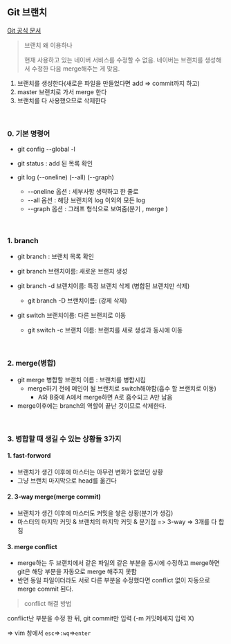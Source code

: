 ## Git 브랜치

[Git 공식 문서](https://git-scm.com/book/en/v2)

> 브랜치 왜 이용하나
>
> 현재 사용하고 있는 네이버 서비스를 수정할 수 없음. 네이버는 브랜치를 생성해서 수정한 다음 merge해주는 게 맞음.

1. 브랜치를 생성한다(새로운 파일을 만들었다면 add => commit까지 하고)
2. master 브랜치로 가서 merge 한다
3. 브랜치를 다 사용했으므로 삭제한다

<br>

### 0. 기본 명령어

- git config --global -l

- git status : add 된 목록 확인

- git log (--oneline) (--all) (--graph)
  - --oneline 옵션 : 세부사항 생략하고 한 줄로
  - --all 옵션 : 해당 브랜치의 log 이외의 모든 log
  - --graph 옵션 : 그래프 형식으로 보여줌(분기 , merge )

<br>

### 1. branch

- git branch : 브랜치 목록 확인

- git branch 브랜치이름: 새로운 브랜치 생성
- git branch -d 브랜치이름: 특정 브랜치 삭제 (병합된 브랜치만 삭제)
  - git branch -D 브랜치이름: (강제 삭제)
- git switch 브랜치이름: 다른 브랜치로 이동
  - git switch -c 브랜치 이름: 브랜치를 새로 생성과 동시에 이동

<br>

### 2. merge(병합)

- git merge 병합할 브랜치 이름 : 브랜치를 병합시킴
  - merge하기 전에 메인이 될 브랜치로 switch해야함(흡수 할 브랜치로 이동)
    - A와 B중에 A에서 merge하면 A로 흡수되고 A만 남음
- merge이후에는 branch의 역할이 끝난 것이므로 삭제한다.

<br>

### 3. 병합할 때 생길 수 있는 상황들 3가지

#### 1. fast-forword

- 브랜치가 생긴 이후에 마스터는 아무런 변화가 없었던 상황
- 그냥 브랜치 마지막으로 head를 옮긴다

#### 2. 3-way merge(merge commit)

- 브랜치가 생긴 이후에 마스터도 커밋을 쌓은 상황(분기가 생김)
- 마스터의 마지막 커밋 & 브랜치의 마지막 커밋 & 분기점 => 3-way => 3개를 다 합침

#### 3. merge conflict

- merge하는 두 브랜치에서 같은 파일의 같은 부분을 동시에 수정하고 merge하면 git은 해당 부분을 자동으로 merge 해주지 못함
- 반면 동일 파일이더라도 서로 다른 부분을 수정했다면 conflict 없이 자동으로 merge commit 된다.

> conflict 해결 방법

conflict난 부분을 수정 한 뒤, git commit만 입력 (-m 커밋메세지 입력 X)

=> vim 창에서 `esc`=>`:wq`=>`enter`